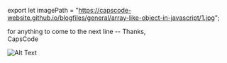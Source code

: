 export let imagePath =
  "https://capscode-website.github.io/blogfiles/general/array-like-object-in-javascript/1.jpg";

for anything to come to the next line -- 
Thanks,\
CapsCode

![Alt Text](https://capscode-website.github.io/blogfiles/general/how-to-use-lottiefiles/imagename.jpg)